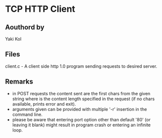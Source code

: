 # TCP HTTP Client

## Aouthord by
Yaki Kol

## Files
client.c - A client side http 1.0 program sending requests to desired server.

## Remarks
- in POST requests the content sent are the first <n> chars from the given string where <n> is the
	content length specified in the request (if no <n> chars available, prints error and exit).
- arguments given can be provided with multiple '-r' insertion in the command line.
- please be aware that entering port option other than default '80' (or leaving it blank) might result in 
	program crash or entering an infinite loop.
